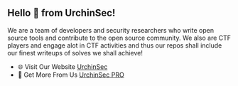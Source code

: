 ## Hello 👋 from UrchinSec! 
We are a team of developers and security researchers who write open source tools and contribute to the open source community. We also are CTF players and engage alot in CTF activities and thus our repos shall include our finest writeups of solves we shall achieve!

- 🌐 Visit Our Website [UrchinSec](https://urchinsec.com/)
- 👋 Get More From Us [UrchinSec PRO](https://patreon.com/UrchinSec)
